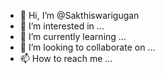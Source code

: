 - 👋 Hi, I’m @Sakthiswarigugan
- 👀 I’m interested in ...
- 🌱 I’m currently learning ...
- 💞️ I’m looking to collaborate on ...
- 📫 How to reach me ...

<!---
Sakthiswarigugan/Sakthiswarigugan is a ✨ special ✨ repository because its `README.md` (this file) appears on your GitHub profile.
You can click the Preview link to take a look at your changes.
--->
